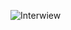 ![Interwiew](https://docs.google.com/spreadsheets/d/1qqsxdyrR9I3jeDxxkJ96zCLsoRE8hd8nnO2wPqYAz5U/edit?usp=sharing)
